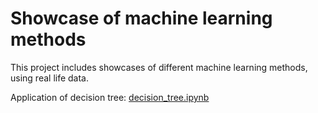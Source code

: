 # Showcase of machine learning methods
This project includes showcases of different machine learning methods, using real life data.

Application of decision tree: [decision_tree.ipynb](decision_tree.ipynb)
